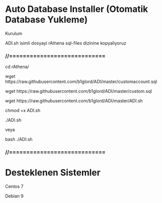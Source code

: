 # Auto Database Installer (Otomatik Database Yukleme)

<p>Kurulum</p>
<p>ADI.sh isimli dosyayi rAthena sql-files dizinine kopyaliyoruz</p>
<h3>//============================</h3>

<p>cd rAthena/</p>
<p>wget https://raw.githubusercontent.com/b1glord/ADI/master/customaccount.sql</p>
<p>wget https://raw.githubusercontent.com/b1glord/ADI/master/custom.sql</p>
<p>wget https://raw.githubusercontent.com/b1glord/ADI/master/ADI.sh</p>
<p>chmod +x ADI.sh</p>
<p>./ADI.sh</p>
<p>veya</p>
<p>bash ./ADI.sh</p>

<h3>//============================</h3>

# Desteklenen Sistemler
<p>Centos 7</p>
<p>Debian 9</p>
